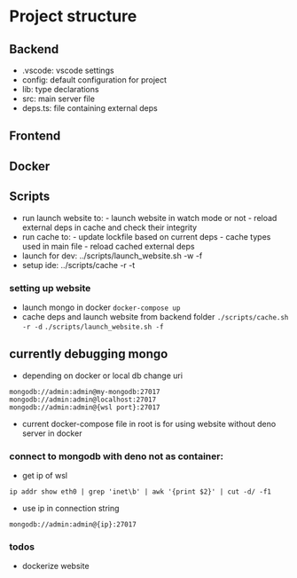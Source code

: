 # Project structure
## Backend
- .vscode: vscode settings
- config: default configuration for project
- lib: type declarations
- src: main server file
- deps.ts: file containing external deps
## Frontend
## Docker
## Scripts
- run launch website to: - launch website in watch mode or not
                         - reload external deps in cache and check their integrity
- run cache to: - update lockfile based on current deps
                - cache types used in main file
                - reload cached external deps
- launch for dev: ../scripts/launch_website.sh -w -f
- setup ide: ../scripts/cache -r -t

### setting up website
- launch mongo in docker
```docker-compose up```
- cache deps and launch website from backend folder
```./scripts/cache.sh -r -d```
```./scripts/launch_website.sh -f```

## currently debugging mongo
- depending on docker or local db change uri
```
mongodb://admin:admin@my-mongodb:27017
mongodb://admin:admin@localhost:27017
mongodb://admin:admin@{wsl port}:27017
```
- current docker-compose file in root is for using website without deno server in docker
### connect to mongodb with deno not as container:
- get ip of wsl
```
ip addr show eth0 | grep 'inet\b' | awk '{print $2}' | cut -d/ -f1
```
- use ip in connection string
```
mongodb://admin:admin@{ip}:27017
```

### todos
- dockerize website